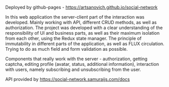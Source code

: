 Deployed by github-pages - https://artsanovich.github.io/social-network

In this web application the server-client part of the interaction was developed. Mainly working with API, different CRUD methods, as well as authorization. The project was developed with a clear understanding of the responsibility of UI and business parts, as well as their maximum isolation from each other, using the Redux state manager. The principle of immutability in different parts of the application, as well as FLUX circulation. Trying to do as much field and form validation as possible. 

Components that really work with the server - authorization, getting captcha, editing profile (avatar, status, additional information), interaction with users, namely subscribing and unsubscribing from the user.

API provided by https://social-network.samuraijs.com/docs


